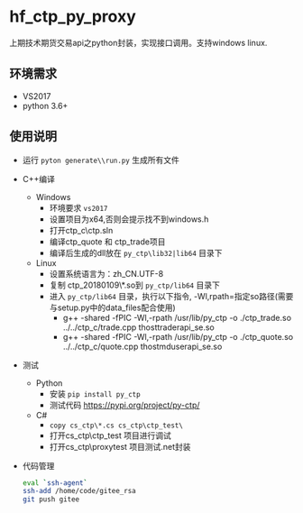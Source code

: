 # hf_ctp_py_proxy
上期技术期货交易api之python封装，实现接口调用。支持windows linux.

## 环境需求
* VS2017
* python 3.6+

## 使用说明
* 运行 `pyton generate\\run.py` 生成所有文件
* C++编译
    * Windows
        * 环境要求 `vs2017`
        * 设置项目为x64,否则会提示找不到windows.h
        * 打开ctp_c\\ctp.sln
        * 编译ctp_quote 和 ctp_trade项目
        * 编译后生成的dll放在 `py_ctp\lib32|lib64` 目录下
    * Linux
        * 设置系统语言为：zh_CN.UTF-8
        * 复制 ctp_20180109\\*.so到 `py_ctp/lib64` 目录下
        * 进入 `py_ctp/lib64` 目录，执行以下指令, -Wl,rpath=指定so路径(需要与setup.py中的data_files配合使用)
            * g++ -shared -fPIC -Wl,-rpath /usr/lib/py_ctp -o ./ctp_trade.so ../../ctp_c/trade.cpp thosttraderapi_se.so
            * g++ -shared -fPIC -Wl,-rpath /usr/lib/py_ctp -o ./ctp_quote.so ../../ctp_c/quote.cpp  thostmduserapi_se.so
* 测试
    * Python
        * 安装 `pip install py_ctp`
        * 测试代码 https://pypi.org/project/py-ctp/
    * C#
        * `copy cs_ctp\*.cs cs_ctp\ctp_test\`
        * 打开cs_ctp\ctp_test 项目进行调试
        * 打开cs_ctp\proxytest 项目测试.net封装

* 代码管理
    ```bash
    eval `ssh-agent`
    ssh-add /home/code/gitee_rsa
    git push gitee
    ```
